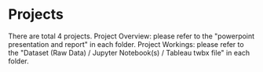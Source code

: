 # Projects

There are total 4 projects. 
Project Overview: please refer to the "powerpoint presentation and report" in each folder.
Project Workings: please refer to the "Dataset (Raw Data) / Jupyter Notebook(s) / Tableau twbx file" in each folder. 